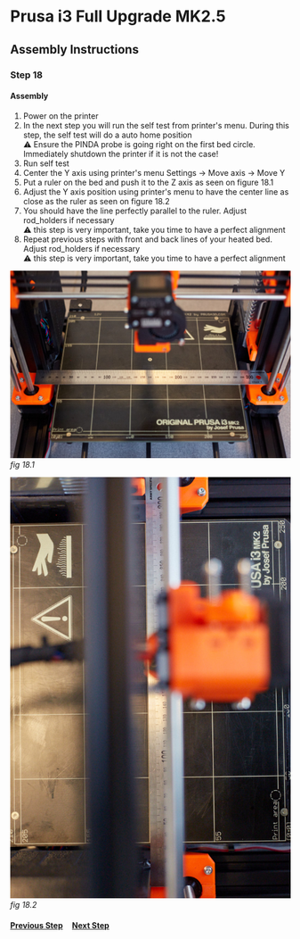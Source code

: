 # Prusa i3 Full Upgrade MK2.5

## Assembly Instructions

### Step 18

#### Assembly

1. Power on the printer
1. In the next step you will run the self test from printer's menu. During this step, the self test will do a auto home position<br>
   :warning: Ensure the PINDA probe is going right on the first bed circle. Immediately shutdown the printer if it is not the case!
1. Run self test
1. Center the Y axis using printer's menu Settings -> Move axis -> Move Y
1. Put a ruler on the bed and push it to the Z axis as seen on figure 18.1
1. Adjust the Y axis position using printer's menu to have the center line as close as the ruler as seen on figure 18.2
1. You should have the line perfectly parallel to the ruler. Adjust rod_holders if necessary<br>
   :warning: this step is very important, take you time to have a perfect alignment
1. Repeat previous steps with front and back lines of your heated bed. Adjust rod_holders if necessary<br>
   :warning: this step is very important, take you time to have a perfect alignment

![](img/fig18.1.jpg)\
*fig 18.1*

![](img/fig18.2.jpg)\
*fig 18.2*

#### [Previous Step](step17.md) &nbsp;&nbsp;&nbsp; [Next Step](step19.md)
